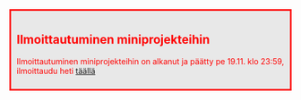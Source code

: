 <div style="color:red; border-style: solid; padding: 10px; margin-bottom: 15px; background-color: #E8E8E8;">

<h2> Ilmoittautuminen miniprojekteihin</h2>

Ilmoittautuminen miniprojekteihin on alkanut ja päätty pe 19.11. klo 23:59, ilmoittaudu heti 
<a href='/miniprojekti'> täällä</a>

</div>